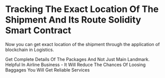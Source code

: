 # Tracking The Exact Location Of The Shipment And Its Route Solidity Smart Contract

Now you can get exact location of the shipment through the application of blockchain in Logistics.

Get Complete Details Of The Packages And Not Just Main Landmark.
Helpful In Airline Business - It Will Reduce The Chances Of Loosing Baggages
You Will Get Reliable Services

